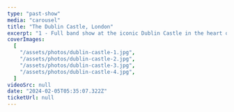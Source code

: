 ```yaml
---
type: "past-show"
media: "carousel"
title: "The Dublin Castle, London"
excerpt: "1 - Full band show at the iconic Dublin Castle in the heart of Camden"
coverImages:
  [
    "/assets/photos/dublin-castle-1.jpg",
    "/assets/photos/dublin-castle-2.jpg",
    "/assets/photos/dublin-castle-3.jpg",
    "/assets/photos/dublin-castle-4.jpg",
  ]
videoSrc: null
date: "2024-02-05T05:35:07.322Z"
ticketUrl: null
---
```

